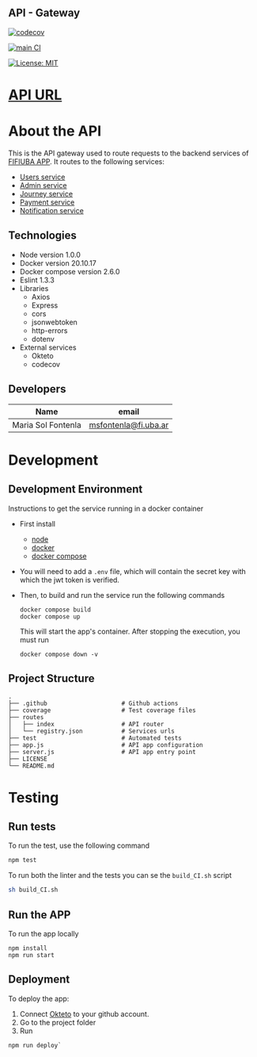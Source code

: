 ## API - Gateway
[![codecov](https://codecov.io/gh/Fifiuba/api-gateway-service/branch/develop/graph/badge.svg?token=LPG5XIVJXL)]([https://codecov.io/gh/Fifiuba/api-gateway-service](https://app.codecov.io/gh/Fifiuba/api-gateway-service/tree/develop))

[![main CI](https://github.com/Fifiuba/api-gateway-service/actions/workflows/main.yml/badge.svg?branch=develop)](https://github.com/Fifiuba/api-gateway-service/actions/workflows/main.yml)

[![License: MIT](https://img.shields.io/badge/License-MIT-green.svg)](https://github.com/Fifiuba/api-gateway-service/blob/develop/LICENSE)

# [API URL](https://api-gateway-solfonte.cloud.okteto.net/)

# About the API

This is the API gateway used to route requests to the backend services of [FIFIUBA APP](https://github.com/Fifiuba). It routes to the following services:
* [Users service](https://backend-agustinaa235.cloud.okteto.net/docs)
* [Admin service](https://backend-alejovillores.cloud.okteto.net/docs)
* [Journey service](https://journey-service-solfonte.cloud.okteto.net/docs)
* [Payment service](https://payment-service-solfonte.cloud.okteto.net/)
* [Notification service](https://notifications-service-alejovillores.cloud.okteto.net) 

## Technologies
* Node version 1.0.0
* Docker version 20.10.17
* Docker compose version 2.6.0
* Eslint 1.3.3
* Libraries
    * Axios
    * Express
    * cors
    * jsonwebtoken
    * http-errors
    * dotenv
* External services
    * Okteto
    * codecov

## Developers
|Name                | email                |
|--------------------|----------------------|
| Maria Sol Fontenla | msfontenla@fi.uba.ar |


# Development 

## Development Environment

Instructions to get the service running in a docker container

* First install   
    * [node](https://docs.npmjs.com/downloading-and-installing-node-js-and-npm)  
    * [docker](https://docs.docker.com/engine/install/)  
    * [docker compose](https://docs.docker.com/compose/install/other/)  

* You will need to add a `.env` file, which will contain the secret key with which the jwt token is verified. 

* Then, to build and run the service run the following commands
    ```
    docker compose build
    docker compose up
    ```

    This will start the app's container. After stopping the execution, you must run
    ```
    docker compose down -v
    ```
## Project Structure 

```
.
├── .github                     # Github actions
├── coverage                    # Test coverage files
├── routes                  
│   ├── index                   # API router
│   └── registry.json           # Services urls
├── test                        # Automated tests
├── app.js                      # API app configuration
├── server.js                   # API app entry point
├── LICENSE
└── README.md
```

# Testing
## Run tests
To run the test, use the following command
``` bash
npm test
```
To run both the linter and the tests you can se the `build_CI.sh` script
``` bash
sh build_CI.sh
```

## Run the APP
To run the app locally
```
npm install
npm run start
```

## Deployment

To deploy the app:  
1. Connect [Okteto](https://www.okteto.com/) to your github account.
2. Go to the project folder
3. Run 
```
npm run deploy`
```
